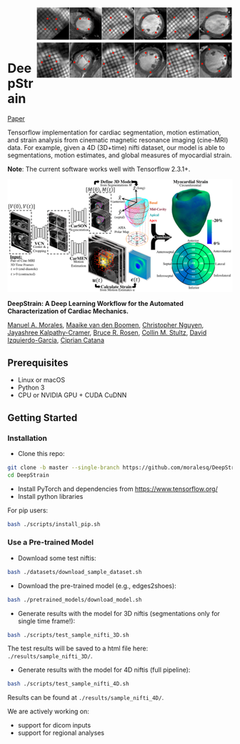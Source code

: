 <img src='imgs/landmarks.gif' align="right" width=440>

<br><br><br><br>

# DeepStrain
[Paper](https://www.biorxiv.org/content/10.1101/2021.01.05.425266v1)


Tensorflow implementation for cardiac segmentation, motion estimation, and strain analysis from cinematic magnetic resonance imaging (cine-MRI) data. For example,  given a 4D (3D+time) nifti dataset, our model is able to segmentations, motion estimates, and global measures of myocardial strain.

**Note**: The current software works well with Tensorflow 2.3.1+.

<img src="imgs/Fig_1.png" width="800">

**DeepStrain: A Deep Learning Workflow for the Automated Characterization of Cardiac Mechanics.**  

[Manuel A. Morales](https://catanalab.martinos.org/lab-members/manuel-a-morales/), [Maaike van den Boomen](https://nguyenlab.mgh.harvard.edu/maaike-van-den-boomen-ms/), [Christopher Nguyen](https://nguyenlab.mgh.harvard.edu/christopher-nguyen-phd-2/), [Jayashree Kalpathy-Cramer](https://www.ccds.io/leadership-team/jayashree-kalpathy-cramer/), [Bruce R. Rosen](https://www.martinos.org/investigator/bruce-rosen/), [Collin M. Stultz](https://mitibmwatsonailab.mit.edu/people/collin-m-stultz/), [David Izquierdo-Garcia](https://catanalab.martinos.org/lab-members/david-izquierdo-garcia/),  [Ciprian Catana](https://catanalab.martinos.org/lab-members/ciprian-catana/)

## Prerequisites
- Linux or macOS
- Python 3
- CPU or NVIDIA GPU + CUDA CuDNN

## Getting Started ###
### Installation
- Clone this repo:
```bash
git clone -b master --single-branch https://github.com/moralesq/DeepStrain.git
cd DeepStrain
```
- Install PyTorch and dependencies from https://www.tensorflow.org/
- Install python libraries   

For pip users:
```bash
bash ./scripts/install_pip.sh
```

### Use a Pre-trained Model
- Download some test niftis:
```bash
bash ./datasets/download_sample_dataset.sh
```
- Download the pre-trained model (e.g., edges2shoes):
```bash
bash ./pretrained_models/download_model.sh
```

- Generate results with the model for 3D niftis (segmentations only for single time frame!):
```bash
bash ./scripts/test_sample_nifti_3D.sh
```
The test results will be saved to a html file here: `./results/sample_nifti_3D/`.

- Generate results with the model for 4D niftis (full pipeline):
```bash
bash ./scripts/test_sample_nifti_4D.sh
```
Results can be found at `./results/sample_nifti_4D/`.

We are actively working on: 

- support for dicom inputs 
- support for regional analyses 
